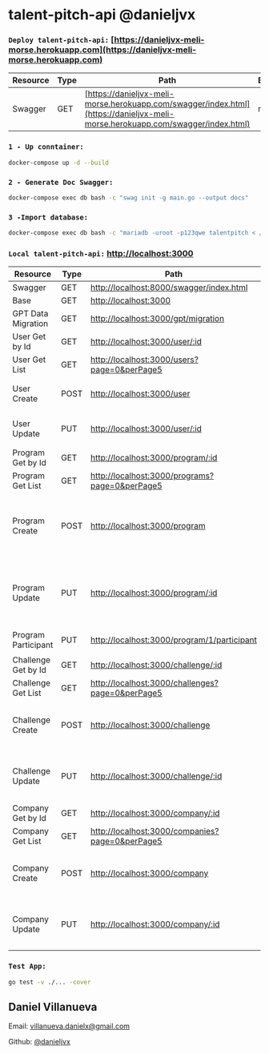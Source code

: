 # talent-pitch-api @danieljvx

### `Deploy talent-pitch-api:` [https://danieljvx-meli-morse.herokuapp.com](https://danieljvx-meli-morse.herokuapp.com)
| Resource | Type | Path | Body |
| ------ | ------ | ------ | ------ |
| Swagger | GET | [https://danieljvx-meli-morse.herokuapp.com/swagger/index.html](https://danieljvx-meli-morse.herokuapp.com/swagger/index.html) | null |

### `1 - Up conntainer:`
```bash
docker-compose up -d --build
```

### `2 - Generate Doc Swagger:`
```bash
docker-compose exec db bash -c "swag init -g main.go --output docs"
```

### `3 -Import database:`
```bash
docker-compose exec db bash -c "mariadb -uroot -p123qwe talentpitch < /tmp/talentpitch.sql"
```

### `Local talent-pitch-api:` [http://localhost:3000](http://localhost:3000)
| Resource            | Type | Path                                                                                       | Body |
|---------------------|------|--------------------------------------------------------------------------------------------| ------ |
| Swagger             | GET  | [http://localhost:8000/swagger/index.html](http://localhost:8000/swagger/index.html)       | null |
| Base                | GET  | [http://localhost:3000](http://localhost:3000)                                             | null |
| GPT Data Migration  | GET  | [http://localhost:3000/gpt/migration](http://localhost:3000/gpt/migration)                 | null |
| User Get by Id      | GET  | [http://localhost:3000/user/:id](http://localhost:3000/user/:id)                           | null |
| User Get List       | GET  | [http://localhost:3000/users?page=0&perPage5](http://localhost:3000/users?page=0&perPage5) | null |
| User Create         | POST | [http://localhost:3000/user](http://localhost:3000/user)                                   | `{ "name": "Monica","email": "moniquin@gmail.com",	"image": ""}` |
| User Update         | PUT  | [http://localhost:3000/user/:id](http://localhost:3000/user/:id)                           | `{ "name": "Monica","email": "moniquin@gmail.com",	"image": ""}` |
| Program Get by Id   | GET  | [http://localhost:3000/program/:id](http://localhost:3000/program/:id)                        | null |
| Program Get List    | GET  | [http://localhost:3000/programs?page=0&perPage5](http://localhost:3000/programs?page=0&perPage5) | null |
| Program Create      | POST | [http://localhost:3000/program](http://localhost:3000/program)                                   | `{"title": "Program 3", "description": "program description", "start_date": "2024-06-12", "end_date": "2024-07-12", "user_id": 1 }` |
| Program Update      | PUT  | [http://localhost:3000/program/:id](http://localhost:3000/program/:id)                           | `{"title": "Program 3", "description": "program description", "start_date": "2024-06-12", "end_date": "2024-07-12", "user_id": 1 }` |
| Program Participant | PUT  | [http://localhost:3000/program/1/participant](http://localhost:3000/program/1/participant)                           | `{"program_id": 2, "challenge_id": 2, "company_id": 2 }` |
| Challenge Get by Id   | GET  | [http://localhost:3000/challenge/:id](http://localhost:3000/challenge/:id)                        | null |
| Challenge Get List  | GET  | [http://localhost:3000/challenges?page=0&perPage5](http://localhost:3000/challenges?page=0&perPage5) | null |
| Challenge Create      | POST | [http://localhost:3000/challenge](http://localhost:3000/challenge)                                   | `{"title": "Challenge 3", "description": "challenge description", "difficulty": 1, "user_id": 1 }` |
| Challenge Update      | PUT  | [http://localhost:3000/challenge/:id](http://localhost:3000/challenge/:id)                           | `{"title": "Challenge 3", "description": "challenge description", "difficulty": 1, "user_id": 1 }` |
| Company Get by Id   | GET  | [http://localhost:3000/company/:id](http://localhost:3000/company/:id)                        | null |
| Company Get List  | GET  | [http://localhost:3000/companies?page=0&perPage5](http://localhost:3000/companies?page=0&perPage5) | null |
| Company Create      | POST | [http://localhost:3000/company](http://localhost:3000/company)                                   | `{"title": "Challenge 3", "description": "challenge description", "difficulty": 1, "user_id": 1 }` |
| Company Update      | PUT  | [http://localhost:3000/company/:id](http://localhost:3000/company/:id)                           | `{"title": "Challenge 3", "description": "challenge description", "difficulty": 1, "user_id": 1 }` |


### `Test App:`
```bash
go test -v ./... -cover
```

## Daniel Villanueva

Email: [villanueva.danielx@gmail.com](mail://villanueva.danielx@gmail.com)

Github: [@danieljvx](https://github.com/danieljvx)
